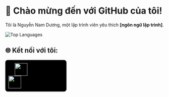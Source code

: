 

# 🌟 Chào mừng đến với GitHub của tôi!
Tôi là Nguyễn Nam Dương, một lập trình viên yêu thích __[ngôn ngữ lập trình]__.


![Top Languages](https://github-readme-stats.vercel.app/api/top-langs/?username=namduongit&layout=compact)


## 🌐 Kết nối với tôi:
<div style="background-color: black; padding: 10px; display: inline-block; border-radius: 8px;">
  <div class="group-item">
    <a href="https://zalo.me/yourprofile" target="_blank" style="display: flex; justify-content: center; align-items: center; color: black; text-decoration: none;">
      <img src="https://brandlogos.net/wp-content/uploads/2021/11/zalo-logo.png" alt="Zalo" style="width:40px; height:40px;">
      <span>0388.853.835</span>
    </a>
  </div>
  <div class="group-item">
    <a href="https://www.facebook.com/nduongit" target="_blank" style="display: flex; justify-content: center; align-items: center; color: black; text-decoration: none;">
      <img src="https://static.vecteezy.com/system/resources/previews/018/930/698/original/facebook-logo-facebook-icon-transparent-free-png.png" alt="Zalo" style="width:40px; height:40px;">
      <span>Nguyễn Nam Dương</span>
    </a>
  </div>
</div>






